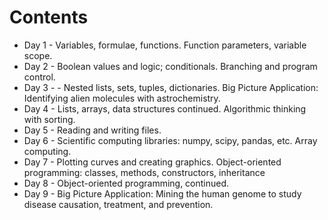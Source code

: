 # Contents
- Day 1 - Variables, formulae, functions. Function parameters, variable scope.
- Day 2 - Boolean values and logic; conditionals. Branching and program control.
- Day 3 - - Nested lists, sets, tuples, dictionaries. Big Picture Application: Identifying alien molecules with astrochemistry.
- Day 4 - Lists, arrays, data structures continued. Algorithmic thinking with sorting.
- Day 5 - Reading and writing files.
- Day 6 - Scientific computing libraries: numpy, scipy, pandas, etc. Array computing.
- Day 7 - Plotting curves and creating graphics. Object-oriented programming: classes, methods, constructors, inheritance
- Day 8 - Object-oriented programming, continued.
- Day 9 - Big Picture Application: Mining the human genome to study disease causation,
treatment, and prevention.
